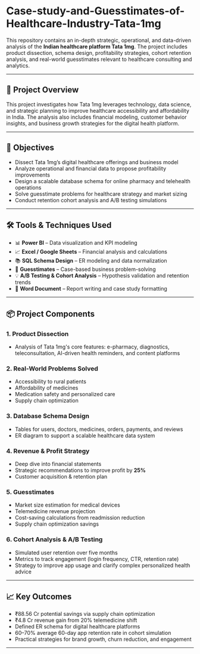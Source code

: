 # Case-study-and-Guesstimates-of-Healthcare-Industry-Tata-1mg

This repository contains an in-depth strategic, operational, and data-driven analysis of the **Indian healthcare platform Tata 1mg**. The project includes product dissection, schema design, profitability strategies, cohort retention analysis, and real-world guesstimates relevant to healthcare consulting and analytics.

---

## 📌 Project Overview

This project investigates how Tata 1mg leverages technology, data science, and strategic planning to improve healthcare accessibility and affordability in India. The analysis also includes financial modeling, customer behavior insights, and business growth strategies for the digital health platform.

---

## 🎯 Objectives

- Dissect Tata 1mg’s digital healthcare offerings and business model
- Analyze operational and financial data to propose profitability improvements
- Design a scalable database schema for online pharmacy and telehealth operations
- Solve guesstimate problems for healthcare strategy and market sizing
- Conduct retention cohort analysis and A/B testing simulations

---

## 🛠 Tools & Techniques Used

- 📊 **Power BI** – Data visualization and KPI modeling  
- 📈 **Excel / Google Sheets** – Financial analysis and calculations  
- 📚 **SQL Schema Design** – ER modeling and data normalization  
- 📐 **Guesstimates** – Case-based business problem-solving  
- 💡 **A/B Testing & Cohort Analysis** – Hypothesis validation and retention trends  
- 📄 **Word Document** – Report writing and case study formatting

---

## 📦 Project Components

### 1. Product Dissection
- Analysis of Tata 1mg's core features: e-pharmacy, diagnostics, teleconsultation, AI-driven health reminders, and content platforms

### 2. Real-World Problems Solved
- Accessibility to rural patients  
- Affordability of medicines  
- Medication safety and personalized care  
- Supply chain optimization

### 3. Database Schema Design
- Tables for users, doctors, medicines, orders, payments, and reviews  
- ER diagram to support a scalable healthcare data system

### 4. Revenue & Profit Strategy
- Deep dive into financial statements  
- Strategic recommendations to improve profit by **25%**  
- Customer acquisition & retention plan

### 5. Guesstimates
- Market size estimation for medical devices  
- Telemedicine revenue projection  
- Cost-saving calculations from readmission reduction  
- Supply chain optimization savings

### 6. Cohort Analysis & A/B Testing
- Simulated user retention over five months  
- Metrics to track engagement (login frequency, CTR, retention rate)  
- Strategy to improve app usage and clarify complex personalized health advice

---

## 📈 Key Outcomes

- ₹88.56 Cr potential savings via supply chain optimization  
- ₹4.8 Cr revenue gain from 20% telemedicine shift  
- Defined ER schema for digital healthcare platforms  
- 60–70% average 60-day app retention rate in cohort simulation  
- Practical strategies for brand growth, churn reduction, and engagement

---
